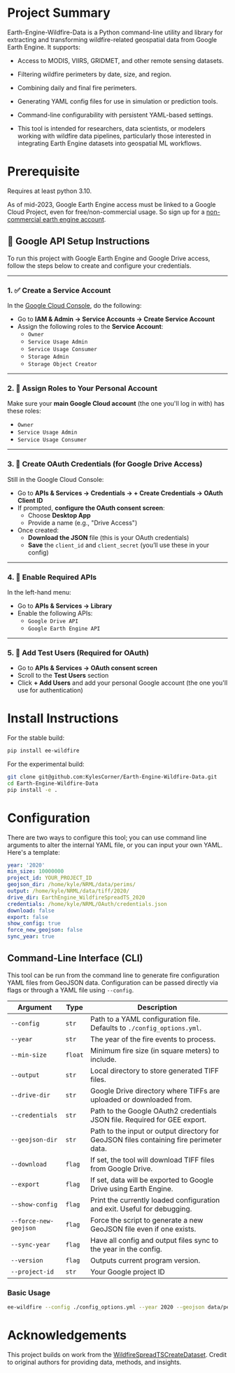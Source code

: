 # Project Summary
Earth-Engine-Wildfire-Data is a Python command-line utility and library for extracting and
transforming wildfire-related geospatial data from Google Earth Engine. It supports:

- Access to MODIS, VIIRS, GRIDMET, and other remote sensing datasets.

- Filtering wildfire perimeters by date, size, and region.

- Combining daily and final fire perimeters.

- Generating YAML config files for use in simulation or prediction tools.

- Command-line configurability with persistent YAML-based settings.

- This tool is intended for researchers, data scientists, or modelers working with wildfire data
pipelines, particularly those interested in integrating Earth Engine datasets into geospatial ML
workflows.

# Prerequisite

 Requires at least python 3.10.

 As of mid-2023, Google Earth Engine access must be linked to a Google Cloud Project, even for
 free/non-commercial usage. So sign up for a [non-commercial earth engine account](https://earthengine.google.com/noncommercial/).

## 🔐 Google API Setup Instructions

To run this project with Google Earth Engine and Google Drive access, follow the steps below to create and configure your credentials.

---

### 1. ✅ Create a Service Account

In the [Google Cloud Console](https://console.cloud.google.com/), do the following:

- Go to **IAM & Admin → Service Accounts → Create Service Account**
- Assign the following roles to the **Service Account**:
  - `Owner`
  - `Service Usage Admin`
  - `Service Usage Consumer`
  - `Storage Admin`
  - `Storage Object Creator`

---

### 2. 🔑 Assign Roles to Your Personal Account

Make sure your **main Google Cloud account** (the one you'll log in with) has these roles:

- `Owner`
- `Service Usage Admin`
- `Service Usage Consumer`

---

### 3. 🧭 Create OAuth Credentials (for Google Drive Access)

Still in the Google Cloud Console:

- Go to **APIs & Services → Credentials → + Create Credentials → OAuth Client ID**
- If prompted, **configure the OAuth consent screen**:
  - Choose **Desktop App**
  - Provide a name (e.g., "Drive Access")
- Once created:
  - **Download the JSON** file (this is your OAuth credentials)
  - **Save** the `client_id` and `client_secret` (you’ll use these in your config)

---

### 4. 🚀 Enable Required APIs

In the left-hand menu:

- Go to **APIs & Services → Library**
- Enable the following APIs:
  - `Google Drive API`
  - `Google Earth Engine API`

---

### 5. 👤 Add Test Users (Required for OAuth)

- Go to **APIs & Services → OAuth consent screen**
- Scroll to the **Test Users** section
- Click **+ Add Users** and add your personal Google account (the one you'll use for authentication)

# Install Instructions

For the stable build:
```bash
pip install ee-wildfire
```

For the experimental build:
```bash
git clone git@github.com:KylesCorner/Earth-Engine-Wildfire-Data.git
cd Earth-Engine-Wildfire-Data
pip install -e .
```

# Configuration
There are two ways to configure this tool; you can use command line arguments to alter the internal
YAML file, or you can input your own YAML. Here's a template:

```yaml
year: '2020'
min_size: 10000000
project_id: YOUR_PROJECT_ID
geojson_dir: /home/kyle/NRML/data/perims/
output: /home/kyle/NRML/data/tiff/2020/
drive_dir: EarthEngine_WildfireSpreadTS_2020
credentials: /home/kyle/NRML/OAuth/credentials.json
download: false
export: false
show_config: true
force_new_geojson: false
sync_year: true
```

## Command-Line Interface (CLI)

This tool can be run from the command line to generate fire configuration YAML files from GeoJSON
data. Configuration can be passed directly via flags or through a YAML file using `--config`.

| Argument                | Type    | Description                                                                 |
|-------------------------|---------|-----------------------------------------------------------------------------|
| `--config`              | `str`   | Path to a YAML configuration file. Defaults to `./config_options.yml`.     |
| `--year`                | `str`   | The year of the fire events to process.                                    |
| `--min-size`            | `float` | Minimum fire size (in square meters) to include.                           |
| `--output`              | `str`   | Local directory to store generated TIFF files.                             |
| `--drive-dir`           | `str`   | Google Drive directory where TIFFs are uploaded or downloaded from.        |
| `--credentials`         | `str`   | Path to the Google OAuth2 credentials JSON file. Required for GEE export.  |
| `--geojson-dir`             | `str`   | Path to the input or output directory for GeoJSON files containing fire perimeter data.   |
| `--download`            | `flag`  | If set, the tool will download TIFF files from Google Drive.               |
| `--export`         | `flag`  | If set, data will be exported to Google Drive using Earth Engine.          |
| `--show-config`         | `flag`  | Print the currently loaded configuration and exit. Useful for debugging.   |
| `--force-new-geojson`   | `flag`  | Force the script to generate a new GeoJSON file even if one exists.        |
| `--sync-year`   | `flag`  | Have all config and output files sync to the year in the config.        |
| `--version`   | `flag`  | Outputs current program version.        |
| `--project-id` | `str` | Your Google project ID|
###  Basic Usage

```bash
ee-wildfire --config ./config_options.yml --year 2020 --geojson data/perims/ --sync-year
```

# Acknowledgements

This project builds on work from the [WildfireSpreadTSCreateDataset](https://github.com/SebastianGer/WildfireSpreadTSCreateDataset). Credit to original authors for providing data, methods,
and insights.

